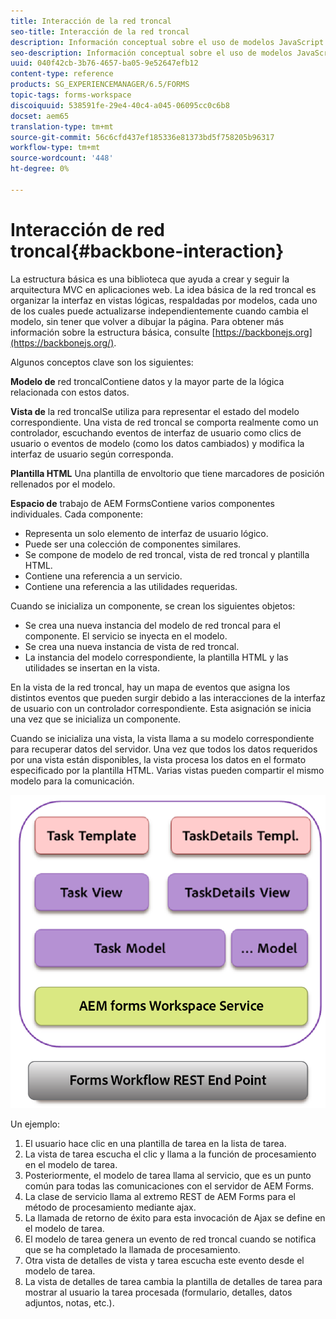 ```yaml
---
title: Interacción de la red troncal
seo-title: Interacción de la red troncal
description: Información conceptual sobre el uso de modelos JavaScript de red troncal en el espacio de trabajo de AEM Forms.
seo-description: Información conceptual sobre el uso de modelos JavaScript de red troncal en el espacio de trabajo de AEM Forms.
uuid: 040f42cb-3b76-4657-ba05-9e52647efb12
content-type: reference
products: SG_EXPERIENCEMANAGER/6.5/FORMS
topic-tags: forms-workspace
discoiquuid: 538591fe-29e4-40c4-a045-06095cc0c6b8
docset: aem65
translation-type: tm+mt
source-git-commit: 56c6cfd437ef185336e81373bd5f758205b96317
workflow-type: tm+mt
source-wordcount: '448'
ht-degree: 0%

---
```



# Interacción de red troncal{#backbone-interaction}

La estructura básica es una biblioteca que ayuda a crear y seguir la arquitectura MVC en aplicaciones web. La idea básica de la red troncal es organizar la interfaz en vistas lógicas, respaldadas por modelos, cada uno de los cuales puede actualizarse independientemente cuando cambia el modelo, sin tener que volver a dibujar la página. Para obtener más información sobre la estructura básica, consulte [https://backbonejs.org](https://backbonejs.org/).

Algunos conceptos clave son los siguientes:

**Modelo de** red troncalContiene datos y la mayor parte de la lógica relacionada con estos datos.

**Vista de** la red troncalSe utiliza para representar el estado del modelo correspondiente. Una vista de red troncal se comporta realmente como un controlador, escuchando eventos de interfaz de usuario como clics de usuario o eventos de modelo (como los datos cambiados) y modifica la interfaz de usuario según corresponda.

**Plantilla HTML** Una plantilla de envoltorio que tiene marcadores de posición rellenados por el modelo.

**Espacio de** trabajo de AEM FormsContiene varios componentes individuales. Cada componente:

* Representa un solo elemento de interfaz de usuario lógico.
* Puede ser una colección de componentes similares.
* Se compone de modelo de red troncal, vista de red troncal y plantilla HTML.
* Contiene una referencia a un servicio.
* Contiene una referencia a las utilidades requeridas.

Cuando se inicializa un componente, se crean los siguientes objetos:

* Se crea una nueva instancia del modelo de red troncal para el componente. El servicio se inyecta en el modelo.
* Se crea una nueva instancia de vista de red troncal.
* La instancia del modelo correspondiente, la plantilla HTML y las utilidades se insertan en la vista.

En la vista de la red troncal, hay un mapa de eventos que asigna los distintos eventos que pueden surgir debido a las interacciones de la interfaz de usuario con un controlador correspondiente. Esta asignación se inicia una vez que se inicializa un componente.

Cuando se inicializa una vista, la vista llama a su modelo correspondiente para recuperar datos del servidor. Una vez que todos los datos requeridos por una vista están disponibles, la vista procesa los datos en el formato especificado por la plantilla HTML. Varias vistas pueden compartir el mismo modelo para la comunicación.

![](do-not-localize/aem_forms_workflow.png)

Un ejemplo:

1. El usuario hace clic en una plantilla de tarea en la lista de tarea.
1. La vista de tarea escucha el clic y llama a la función de procesamiento en el modelo de tarea.
1. Posteriormente, el modelo de tarea llama al servicio, que es un punto común para todas las comunicaciones con el servidor de AEM Forms.
1. La clase de servicio llama al extremo REST de AEM Forms para el método de procesamiento mediante ajax.
1. La llamada de retorno de éxito para esta invocación de Ajax se define en el modelo de tarea.
1. El modelo de tarea genera un evento de red troncal cuando se notifica que se ha completado la llamada de procesamiento.
1. Otra vista de detalles de vista y tarea escucha este evento desde el modelo de tarea.
1. La vista de detalles de tarea cambia la plantilla de detalles de tarea para mostrar al usuario la tarea procesada (formulario, detalles, datos adjuntos, notas, etc.).
